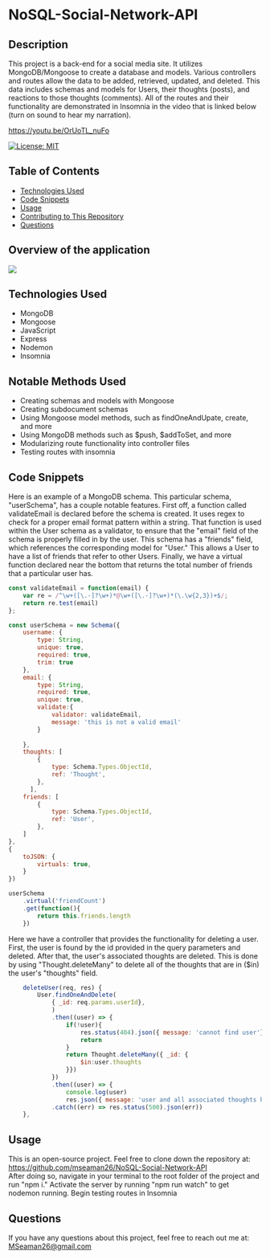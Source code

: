 
# NoSQL-Social-Network-API

  ## Description
This project is a back-end for a social media site.  It utilizes MongoDB/Mongoose to create a database and models. Various controllers and routes allow the data to be added, retrieved, updated, and deleted.  This data includes schemas and models for Users, their thoughts (posts), and reactions to those thoughts (comments). All of the routes and their functionality are demonstrated in Insomnia in the video that is linked below (turn on sound to hear my narration). 

https://youtu.be/OrUoTL_nuFo 

 [![License: MIT](https://img.shields.io/badge/License-MIT-yellow.svg)](https://opensource.org/licenses/MIT)

  ## Table of Contents
  * [Technologies Used](#technologies-used)
  * [Code Snippets](#code-snippets)<br />
  * [Usage](#usage)<br />
  * [Contributing to This Repository](#how-to-contribute-to-this-repository)<br />
  * [Questions](#questions)<br />

  ## Overview of the application
<img src="./public/assets/Overview.gif">

  ## Technologies Used
  - MongoDB
  - Mongoose
  - JavaScript
  - Express
  - Nodemon 
  - Insomnia

  ## Notable Methods Used
  - Creating schemas and models with Mongoose
  - Creating subdocument schemas
  - Using Mongoose model methods, such as findOneAndUpate, create, and more
  - Using MongoDB methods such as $push, $addToSet, and more
  - Modularizing route functionality into controller files
  - Testing routes with insomnia

  ## Code Snippets
Here is an example of a MongoDB schema.  This particular schema, "userSchema", has a couple notable features.  First off, a function called validateEmail is declared before the schema is created. It uses regex to check for a proper email format pattern within a string.  That function is used within the User schema as a validator, to ensure that the "email" field of the schema is properly filled in by the user. This schema has a "friends" field, which references the corresponding model for "User."  This allows a User to have a list of friends that refer to other Users.  Finally, we have a virtual function declared near the bottom that returns the total number of friends that a particular user has. 
```javascript
const validateEmail = function(email) {
    var re = /^\w+([\.-]?\w+)*@\w+([\.-]?\w+)*(\.\w{2,3})+$/;
    return re.test(email)
};

const userSchema = new Schema({
    username: {
        type: String,
        unique: true,
        required: true,
        trim: true
    },
    email: {
        type: String,
        required: true,
        unique: true,
        validate:{
            validator: validateEmail,
            message: 'this is not a valid email'
        }
        
    },
    thoughts: [
        {
            type: Schema.Types.ObjectId,
            ref: 'Thought',
        },
      ],
    friends: [
        {
            type: Schema.Types.ObjectId,
            ref: 'User',
        },
    ]
},
{
    toJSON: {
        virtuals: true,
    }
})

userSchema
    .virtual('friendCount')
    .get(function(){
        return this.friends.length
    })
```
Here we have a controller that provides the functionality for deleting a user.  First, the user is found by the id provided in the query parameters and deleted.  After that, the user's associated thoughts are deleted.  This is done by using "Thought.deleteMany" to delete all of the thoughts that are in ($in) the user's "thoughts" field.
```javascript
    deleteUser(req, res) {
        User.findOneAndDelete(
            { _id: req.params.userId},
            )
            .then((user) => {
                if(!user){
                    res.status(404).json({ message: 'cannot find user'})
                    return
                }
                return Thought.deleteMany({ _id: {
                    $in:user.thoughts
                }})
            })
            .then((user) => {
                console.log(user)
                res.json({ message: 'user and all associated thoughts have been deleted!'})})
            .catch((err) => res.status(500).json(err))
    },
```
  ## Usage

This is an open-source project.  Feel free to clone down the repository at: <br>
<a href = "https://github.com/mseaman26/NoSQL-Social-Network-API">https://github.com/mseaman26/NoSQL-Social-Network-API</a><br>
After doing so, navigate in your terminal to the root folder of the project and run "npm i." Activate the server by running "npm run watch" to get nodemon running.  Begin testing routes in Insomnia
  ## Questions
If you have any questions about this project, feel free to reach out me at:<br>
  <a href="MSeaman26@gmail.com">MSeaman26@gmail.com</a><br/>


    


